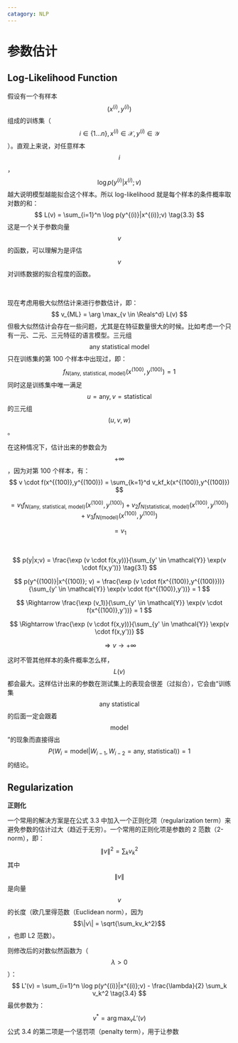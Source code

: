 ```yaml
---
catagory: NLP
---
```


# 参数估计

## Log-Likelihood Function

假设有一个有样本 $$(x^{(i)}, y^{(i)})$$ 组成的训练集（$$i \in \{1...n\},x^{(i)} \in \mathcal{X}, y^{(i)} \in \mathcal{Y}$$）。直观上来说，对任意样本 $$i$$，$$\log p(y^{(i)}|x^{(i)};v)$$ 越大说明模型越能拟合这个样本。所以 log-likelihood 就是每个样本的条件概率取对数的和：
$$
L(v) = \sum_{i=1}^n \log p(y^{(i)}|x^{(i)};v) \tag{3.3}
$$
这是一个关于参数向量 $$v$$ 的函数，可以理解为是评估 $$v$$ 对训练数据的拟合程度的函数。

<br>

现在考虑用极大似然估计来进行参数估计，即：
$$
v_{ML} = \arg \max_{v \in \Reals^d} L(v)
$$
但极大似然估计会存在一些问题，尤其是在特征数量很大的时候。比如考虑一个只有一元、二元、三元特征的语言模型。三元组 $$\text{any statistical model}$$ 只在训练集的第 100 个样本中出现过，即：
$$
f_{N(\text{any, statistical, model})}(x^{(100)}, y^{(100)}) = 1
$$
同时这是训练集中唯一满足 $$u = \text{any}, v = \text{statistical}$$ 的三元组 $$(u,v,w)$$。

在这种情况下，估计出来的参数会为 $$+\infty$$，因为对第 100 个样本，有：
$$
v \cdot f(x^{(100)},y^{(100)}) = \sum_{k=1}^d v_kf_k(x^{(100)},y^{(100)})
$$

$$
= v_1f_{N(\text{any, statistical, model})}(x^{(100)},y^{(100)}) + v_2f_{N(\text{statistical, model})}(x^{(100)},y^{(100)}) + v_3f_{N(\text{model})}(x^{(100)},y^{(100)})
$$

$$
= v_1
$$

<br>

$$
p(y|x;v) = \frac{\exp (v \cdot f(x,y))}{\sum_{y' \in \mathcal{Y}} \exp(v \cdot f(x,y'))} \tag{3.1}
$$

$$
p(y^{(100)}|x^{(100)}; v) = \frac{\exp (v \cdot f(x^{(100)},y^{(100)}))}{\sum_{y' \in \mathcal{Y}} \exp(v \cdot f(x^{(100)},y'))} = 1
$$

$$
\Rightarrow \frac{\exp (v_1)}{\sum_{y' \in \mathcal{Y}} \exp(v \cdot f(x^{(100)},y'))} = 1
$$

$$
\Rightarrow \frac{\exp (v \cdot f(x,y))}{\sum_{y' \in \mathcal{Y}} \exp(v \cdot f(x,y'))}
$$

$$
\Rightarrow v \rightarrow +\infty
$$



这时不管其他样本的条件概率怎么样，$$L(v)$$ 都会最大。这样估计出来的参数在测试集上的表现会很差（过拟合），它会由“训练集 $$\text{any statistical}$$ 的后面一定会跟着 $$\text{model}$$”的现象而直接得出 $$P(W_i = \text{model}|W_{i-1}, W_{i-2} = \text{any, statistical})) = 1$$ 的结论。



## Regularization

**正则化**

一个常用的解决方案是在公式 3.3 中加入一个正则化项（regularization term）来避免参数的估计过大（趋近于无穷）。一个常用的正则化项是参数的 2 范数（2-norm），即：
$$
\| v \|^2 = \sum_k v_k^2
$$
其中 $$\|v\|$$ 是向量 $$v$$ 的长度（欧几里得范数（Euclidean norm），因为 $$\|v\| = \sqrt{\sum_kv_k^2}$$，也即 L2 范数）。

则修改后的对数似然函数为（$$\lambda > 0$$）：
$$
L'(v) = \sum_{i=1}^n \log p(y^{(i)}|x^{(i)};v) - \frac{\lambda}{2} \sum_k v_k^2 \tag{3.4}
$$
最优参数为：
$$
v^* = \arg \max_v L'(v)
$$
公式 3.4 的第二项是一个惩罚项（penalty term），用于让参数